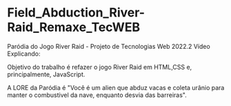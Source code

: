 # Field_Abduction_River-Raid_Remaxe_TecWEB
Paródia do Jogo River Raid - Projeto de Tecnologias Web 2022.2
Vídeo Explicando:

Objetivo do trabalho é refazer o jogo River Raid em HTML,CSS e, principalmente, JavaScript.

A LORE da Paródia é "Você é um alien que abduz vacas e coleta urânio para manter o combustivel da nave, enquanto desvia das barreiras".


